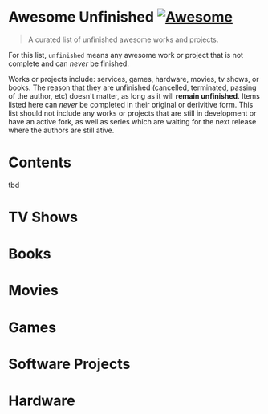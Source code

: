 # Awesome Unfinished [![Awesome](https://awesome.re/badge.svg)](https://awesome.re)

>A curated list of unfinished awesome works and projects. 


For this list, `unfinished` means any awesome work or project that is not complete and can _never_ be finished.   

Works or projects include: services, games, hardware, movies, tv shows, or books.  The reason that they are unfinished (cancelled, terminated, passing of the author, etc) doesn't matter, as long as it will **remain unfinished**.  Items listed here can _never_ be completed in their original or derivitive form.  This list should not include any works or projects that are still in development or have an active fork, as well as series which are waiting for the next release where the authors are still ative. 


# Contents 

tbd



# TV Shows


# Books

# Movies

# Games

# Software Projects 

# Hardware

